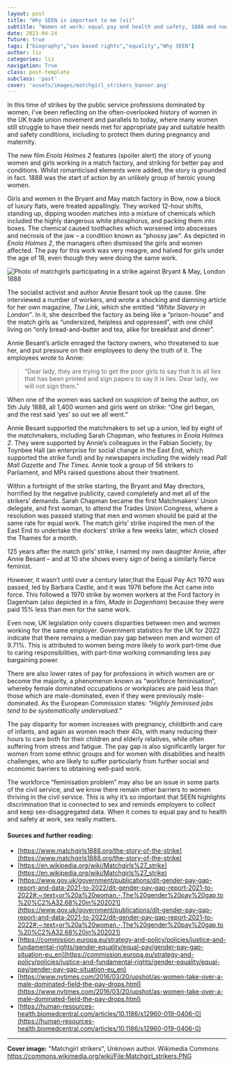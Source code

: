 ```yaml
---
layout: post
title: "Why SEEN is important to me (vi)"
subtitle: "Women at work: equal pay and health and safety, 1888 and now"
date: 2023-04-24
future: true
tags: ["biography","sex based rights","equality","Why SEEN"]
author: liz
categories: liz
navigation: True
class: post-template
subclass: 'post'
cover: 'assets/images/matchgirl_strikers_banner.png'
---
```


In this time of strikes by the public service professions dominated by women, I’ve been reflecting on the often-overlooked history of women in the UK trade union movement and parallels to today, where many women still struggle to have their needs met for appropriate pay and suitable health and safety conditions, including to protect them during pregnancy and maternity.

The new film _Enola Holmes 2_ features (spoiler alert) the story of young women and girls working in a match factory, and striking for better pay and conditions. Whilst romanticised elements were added, the story is grounded in fact. 1888 was the start of action by an unlikely group of heroic young women.

Girls and women in the Bryant and May match factory in Bow, now a block of luxury flats, were treated appallingly. They worked 12-hour shifts, standing up, dipping wooden matches into a mixture of chemicals which included the highly dangerous white phosphorus, and packing them into boxes. The chemical caused toothaches which worsened into abscesses and necrosis of the jaw – a condition known as “phossy jaw”. As depicted in _Enola Holmes 2_, the managers often dismissed the girls and women affected. The pay for this work was very meagre, and halved for girls under the age of 18, even though they were doing the same work. 

![Photo of matchgirls participating in a strike against Bryant & May, London 1888](https://upload.wikimedia.org/wikipedia/commons/3/32/Matchgirl_strikers.PNG "Photo of matchgirls participating in a strike against Bryant & May, London 1888")

The socialist activist and author Annie Besant took up the cause. She interviewed a number of workers, and wrote a shocking and damning article for her own magazine, _The Link_, which she entitled _“White Slavery in London”_. In it, she described the factory as being like a “prison-house” and the match girls as “undersized, helpless and oppressed”, with one child living on “only bread-and-butter and tea, alike for breakfast and dinner”. 

Annie Besant’s article enraged the factory owners, who threatened to sue her, and put pressure on their employees to deny the truth of it. The employees wrote to Annie: 

> “Dear lady, they are trying to get the poor girls to say that it is all lies that has been printed and sign papers to say it is lies. Dear lady, we will not sign them.” 

When one of the women was sacked on suspicion of being the author, on 5th July 1888, all 1,400 women and girls went on strike: “One girl began, and the rest said ‘yes’ so out we all went.”

Annie Besant supported the matchmakers to set up a union, led by eight of the matchmakers, including Sarah Chapman, who features in _Enola Holmes 2_. They were supported by Annie’s colleagues in the Fabian Society, by Toynbee Hall (an enterprise for social change in the East End, which supported the strike fund) and by newspapers including the widely read _Pall Mall Gazette_ and _The Times_. Annie took a group of 56 strikers to Parliament, and MPs raised questions about their treatment. 

Within a fortnight of the strike starting, the Bryant and May directors, horrified by the negative publicity, caved completely and met all of the strikers’ demands. Sarah Chapman became the first Matchmakers’ Union delegate, and first woman, to attend the Trades Union Congress, where a resolution was passed stating that men and women should be paid at the same rate for equal work. The match girls’ strike inspired the men of the East End to undertake the dockers’ strike a few weeks later, which closed the Thames for a month. 

125 years after the match girls’ strike, I named my own daughter Annie, after Annie Besant – and at 10 she shows every sign of being a similarly fierce feminist.

However, it wasn’t until over a century later,that the Equal Pay Act 1970 was passed, led by Barbara Castle, and it was 1976 before the Act came into force. This followed a 1970 strike by women workers at the Ford factory in Dagenham (also depicted in a film, _Made in Dagenham_) because they were paid 15% less than men for the same work.

Even now, UK legislation only covers disparities between men and women working for the same employer. Government statistics for the UK for 2022 indicate that there remains a median pay gap between men and women of 9.71%. This is attributed to women being more likely to work part-time due to caring responsibilities, with part-time working commanding less pay bargaining power. 

There are also lower rates of pay for professions in which women are or become the majority, a phenomenon known as “workforce feminisation”, whereby female dominated occupations or workplaces are paid less than those which are male-dominated, even if they were previously male-dominated. As the European Commission states: _“Highly feminised jobs tend to be systematically undervalued.”_

The pay disparity for women increases with pregnancy, childbirth and care of infants, and again as women reach their 40s, with many reducing their hours to care both for their children and elderly relatives, while often suffering from stress and fatigue. The pay gap is also significantly larger for women from some ethnic groups and for women with disabilities and health challenges, who are likely to suffer particularly from further social and economic barriers to obtaining well-paid work.  

The workforce “feminisation problem” may also be an issue in some parts of the civil service, and we know there remain other barriers to women thriving in the civil service. This is why it’s so important that SEEN highlights discrimination that is connected to sex and reminds employers to collect and keep sex-disaggregated data. When it comes to equal pay and to health and safety at work, sex really matters. 

#### Sources and further reading:

- [https://www.matchgirls1888.org/the-story-of-the-strike](https://www.matchgirls1888.org/the-story-of-the-strike)
- [https://en.wikipedia.org/wiki/Matchgirls%27_strike](https://en.wikipedia.org/wiki/Matchgirls%27_strike) 
- [https://www.gov.uk/government/publications/dit-gender-pay-gap-report-and-data-2021-to-2022/dit-gender-pay-gap-report-2021-to-2022#:~:text=or%20a%20woman.-,The%20gender%20pay%20gap,to%20%C2%A32.68%20in%202021](https://www.gov.uk/government/publications/dit-gender-pay-gap-report-and-data-2021-to-2022/dit-gender-pay-gap-report-2021-to-2022#:~:text=or%20a%20woman.-,The%20gender%20pay%20gap,to%20%C2%A32.68%20in%202021)
- [https://commission.europa.eu/strategy-and-policy/policies/justice-and-fundamental-rights/gender-equality/equal-pay/gender-pay-gap-situation-eu_en](https://commission.europa.eu/strategy-and-policy/policies/justice-and-fundamental-rights/gender-equality/equal-pay/gender-pay-gap-situation-eu_en)
- [https://www.nytimes.com/2016/03/20/upshot/as-women-take-over-a-male-dominated-field-the-pay-drops.html](https://www.nytimes.com/2016/03/20/upshot/as-women-take-over-a-male-dominated-field-the-pay-drops.html)
- [https://human-resources-health.biomedcentral.com/articles/10.1186/s12960-019-0406-0](https://human-resources-health.biomedcentral.com/articles/10.1186/s12960-019-0406-0)


------------------

**Cover image:** "Matchgirl strikers", Unknown author. Wikimedia Commons https://commons.wikimedia.org/wiki/File:Matchgirl_strikers.PNG
